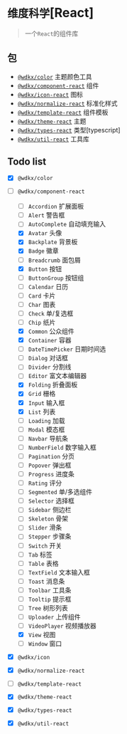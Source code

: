 # `维度科学`\[React\]

> 一个`React`的组件库

## 包

- [`@wdkx/color`](https://gitee.com/yzha5/wdkx-react/tree/master/packages/wdkx-color) 主题颜色工具
- [`@wdkx/component-react`](https://gitee.com/yzha5/wdkx-react/tree/master/packages/wdkx-component) 组件
- [`@wdkx/icon-react`](https://gitee.com/yzha5/wdkx-react/tree/master/packages/wdkx-icon) 图标
- [`@wdkx/normalize-react`](https://gitee.com/yzha5/wdkx-react/tree/master/packages/wdkx-normalize) 标准化样式
- [`@wdkx/template-react`](https://gitee.com/yzha5/wdkx-react/tree/master/packages/wdkx-template) 组件模板
- [`@wdkx/theme-react`](https://gitee.com/yzha5/wdkx-react/tree/master/packages/wdkx-theme) 主题
- [`@wdkx/types-react`](https://gitee.com/yzha5/wdkx-react/tree/master/packages/wdkx-types) 类型\[typescript\]
- [`@wdkx/util-react`](https://gitee.com/yzha5/wdkx-react/tree/master/packages/wdkx-util) 工具库

## Todo list

- [x] `@wdkx/color`
- [ ] `@wdkx/component-react`
    - [ ] `Accordion` 扩展面板
    - [ ] `Alert` 警告框
    - [ ] `AutoComplete` 自动填充输入
    - [x] `Avatar` 头像
    - [x] `Backplate` 背景板
    - [x] `Badge` 徽章
    - [ ] `Breadcrumb` 面包屑
    - [x] `Button` 按钮
    - [ ] `ButtonGroup` 按钮组
    - [ ] `Calendar` 日历
    - [ ] `Card` 卡片
    - [ ] `Char` 图表
    - [ ] `Check` 单/复选框
    - [ ] `Chip` 纸片
    - [x] `Common` 公众组件
    - [x] `Container` 容器
    - [ ] `DateTimePicker` 日期时间选
    - [ ] `Dialog` 对话框
    - [ ] `Divider` 分割线
    - [ ] `Editor` 富文本编辑器
    - [x] `Folding` 折叠面板
    - [x] `Grid` 栅格
    - [x] `Input` 输入框
    - [x] `List` 列表
    - [ ] `Loading` 加载
    - [ ] `Modal` 模态框
    - [ ] `Navbar` 导航条
    - [ ] `NumberField` 数字输入框
    - [ ] `Pagination` 分页
    - [ ] `Popover` 弹出框
    - [ ] `Progress` 进度条
    - [ ] `Rating` 评分
    - [ ] `Segmented` 单/多选组件
    - [ ] `Selector` 选择框
    - [ ] `Sidebar` 侧边栏
    - [ ] `Skeleton` 骨架
    - [ ] `Slider` 滑条
    - [ ] `Stepper` 步骤条
    - [ ] `Switch` 开关
    - [ ] `Tab` 标签
    - [ ] `Table` 表格
    - [ ] `TextField` 文本输入框
    - [ ] `Toast` 消息条
    - [ ] `Toolbar` 工具条
    - [ ] `Tooltip` 提示框
    - [ ] `Tree` 树形列表
    - [ ] `Uploader` 上传组件
    - [ ] `VideoPlayer` 视频播放器
    - [x] `View` 视图
    - [ ] `Window` 窗口
- [x] `@wdkx/icon`
- [x] `@wdkx/normalize-react`
- [ ] `@wdkx/template-react`
- [x] `@wdkx/theme-react`
- [x] `@wdkx/types-react`
- [x] `@wdkx/util-react`


